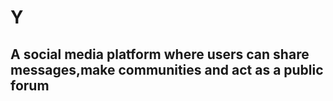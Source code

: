 # Y
## A social media platform where users can share messages,make communities and act as a public forum